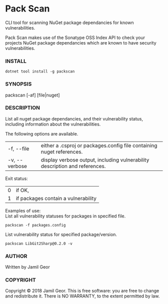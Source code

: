 # Pack Scan

CLI tool for scanning NuGet package dependancies for known vulnerabilities.

Pack Scan makes use of the Sonatype OSS Index API to check your projects NuGet package dependancies which are known to have security vulnerabilities.

### INSTALL
```
dotnet tool install -g packscan
```

### SYNOPSIS         

packscan [-af] [file|nuget]

### DESCRIPTION

List all nuget package dependancies, and their vulnerability status, including information about the vulnerabilities.

The following options are available.

<table>
  <tr>
    <td>-f, --file</td><td>either a .csproj or packages.config file containing nuget references.</td>
  </tr>
  <tr>
    <td>-v, --verbose</td><td>display verbose output, including vulnerability description and references.</td>
  </tr>
</table>

Exit status:<br/>
<table>
  <tr>
    <td>0</td><td>if OK,</td>
  </tr>
  <tr>
    <td>1</td><td>if packages contain a vulnerability</td>
  </tr>
</table>

Examples of use:<br/>
List all vulnerability statuses for packages in specified file.<br/>
```
packscan -f packages.config
```
List vulnerability status for specified package/version.<br/>
```
packscan LibGit2Sharp@0.2.0 -v
```

### AUTHOR

Written by Jamil Geor

### COPYRIGHT

Copyright © 2018 Jamil Geor. This is free software: you are free to change and redistribute it. There is NO WARRANTY, to the extent permitted by law.
